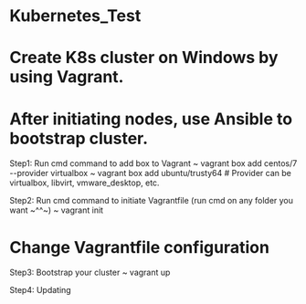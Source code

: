 # Kubernetes_Test
# Create K8s cluster on Windows by using Vagrant. 
# After initiating nodes, use Ansible to bootstrap cluster.

Step1: Run cmd command to add box to Vagrant
  ~ vagrant box add centos/7 --provider virtualbox
  ~ vagrant box add ubuntu/trusty64             # Provider can be virtualbox, libvirt, vmware_desktop, etc.

Step2: Run cmd command to initiate Vagrantfile (run cmd on any folder you want ~^^~)
  ~ vagrant init
  # Change Vagrantfile configuration
  
Step3: Bootstrap your cluster
  ~ vagrant up
  
Step4: Updating 
